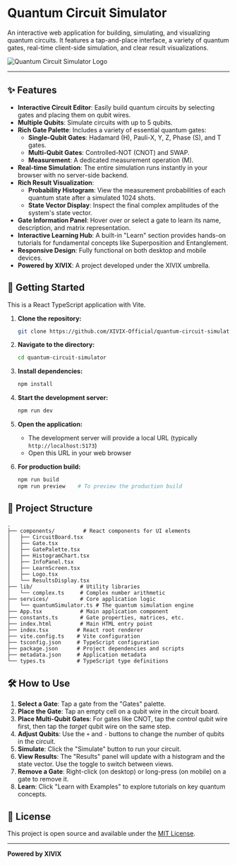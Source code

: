 # Quantum Circuit Simulator

An interactive web application for building, simulating, and visualizing quantum circuits. It features a tap-and-place interface, a variety of quantum gates, real-time client-side simulation, and clear result visualizations.

![Quantum Circuit Simulator Logo](./icons/icon-512x512.png)

---

## ✨ Features

- **Interactive Circuit Editor**: Easily build quantum circuits by selecting gates and placing them on qubit wires.
- **Multiple Qubits**: Simulate circuits with up to 5 qubits.
- **Rich Gate Palette**: Includes a variety of essential quantum gates:
  - **Single-Qubit Gates**: Hadamard (H), Pauli-X, Y, Z, Phase (S), and T gates.
  - **Multi-Qubit Gates**: Controlled-NOT (CNOT) and SWAP.
  - **Measurement**: A dedicated measurement operation (M).
- **Real-time Simulation**: The entire simulation runs instantly in your browser with no server-side backend.
- **Rich Result Visualization**:
  - **Probability Histogram**: View the measurement probabilities of each quantum state after a simulated 1024 shots.
  - **State Vector Display**: Inspect the final complex amplitudes of the system's state vector.
- **Gate Information Panel**: Hover over or select a gate to learn its name, description, and matrix representation.
- **Interactive Learning Hub**: A built-in "Learn" section provides hands-on tutorials for fundamental concepts like Superposition and Entanglement.
- **Responsive Design**: Fully functional on both desktop and mobile devices.
- **Powered by XIVIX**: A project developed under the XIVIX umbrella.

## 🚀 Getting Started

This is a React TypeScript application with Vite.

1.  **Clone the repository:**
    ```bash
    git clone https://github.com/XIVIX-Official/quantum-circuit-simulator.git
    ```

2.  **Navigate to the directory:**
    ```bash
    cd quantum-circuit-simulator
    ```

3.  **Install dependencies:**
    ```bash
    npm install
    ```

4.  **Start the development server:**
    ```bash
    npm run dev
    ```

5.  **Open the application:**
    - The development server will provide a local URL (typically `http://localhost:5173`)
    - Open this URL in your web browser
    
6.  **For production build:**
    ```bash
    npm run build
    npm run preview    # To preview the production build
    ```

## 📁 Project Structure

```
.
├── components/         # React components for UI elements
│   ├── CircuitBoard.tsx
│   ├── Gate.tsx
│   ├── GatePalette.tsx
│   ├── HistogramChart.tsx
│   ├── InfoPanel.tsx
│   ├── LearnScreen.tsx
│   ├── Logo.tsx
│   └── ResultsDisplay.tsx
├── lib/               # Utility libraries
│   └── complex.ts     # Complex number arithmetic
├── services/          # Core application logic
│   └── quantumSimulator.ts # The quantum simulation engine
├── App.tsx            # Main application component
├── constants.ts       # Gate properties, matrices, etc.
├── index.html         # Main HTML entry point
├── index.tsx         # React root renderer
├── vite.config.ts    # Vite configuration
├── tsconfig.json     # TypeScript configuration
├── package.json      # Project dependencies and scripts
├── metadata.json     # Application metadata
└── types.ts          # TypeScript type definitions
```

## 🛠️ How to Use

1.  **Select a Gate**: Tap a gate from the "Gates" palette.
2.  **Place the Gate**: Tap an empty cell on a qubit wire in the circuit board.
3.  **Place Multi-Qubit Gates**: For gates like CNOT, tap the *control* qubit wire first, then tap the *target* qubit wire on the same step.
4.  **Adjust Qubits**: Use the `+` and `-` buttons to change the number of qubits in the circuit.
5.  **Simulate**: Click the "Simulate" button to run your circuit.
6.  **View Results**: The "Results" panel will update with a histogram and the state vector. Use the toggle to switch between views.
7.  **Remove a Gate**: Right-click (on desktop) or long-press (on mobile) on a gate to remove it.
8.  **Learn**: Click "Learn with Examples" to explore tutorials on key quantum concepts.

## 📄 License

This project is open source and available under the [MIT License](LICENSE).

---
**Powered by XIVIX**